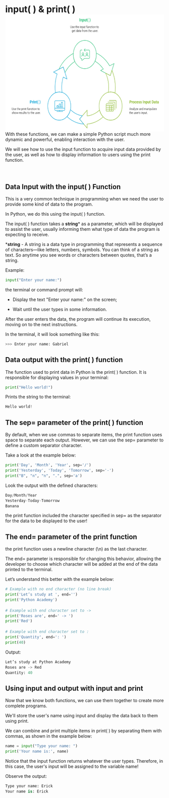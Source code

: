 <h1>
input( ) & print( )

<img src="Media/input_print.png" align="right" height="370">

</h1>
<br>
With these functions, we can make a simple Python script much more dynamic and powerful, enabling interaction with the user.

We will see how to use the input function to acquire input data provided by the user, as well as how to display information to users using the print function.
<br>
<br>
<br>
## Data Input with the input( ) Function

This is a very common technique in programming when we need the user to provide some kind of data to the program.

In Python, we do this using the input( ) function.

The input( ) function takes a **string*** as a parameter, which will be displayed to assist the user, usually informing them what type of data the program is expecting to receive.

***string** - A string is a data type in programming that represents a sequence of characters—like letters, numbers, symbols.
You can think of a string as text. So anytime you see words or characters between quotes, that’s a string.

Example:

```python
input("Enter your name:")
```

the terminal or command prompt will:

* Display the text "Enter your name:" on the screen; 

* Wait until the user types in some information.

After the user enters the data, the program will continue its execution, moving on to the next instructions.

In the terminal, it will look something like this:

```python
>>> Enter your name: Gabriel
```
## Data output with the print( ) function

The function used to print data in Python is the print( ) function.
It is responsible for displaying values in your terminal:
```python
print("Hello world!")
```
Prints the string to the terminal:
```python
Hello world!
```
## The sep= parameter of the print( ) function

By default, when we use commas to separate items, the print function uses space to separate each output.
However, we can use the sep= parameter to define a custom separator character.

Take a look at the example below:
```python
print('Day', 'Month', 'Year', sep='/')
print('Yesterday', 'Today', 'Tomorrow', sep='-')
print("B", "n", "n", ".", sep='a')
```
Look the output with the defined characters:
```python
Day/Month/Year
Yesterday-Today-Tomorrow
Banana
```

the print function included the character specified in sep= as the separator for the data to be displayed to the user!

## The end= parameter of the print function

the print function uses a newline character (\n) as the last character.

The end= parameter is responsible for changing this behavior, allowing the developer to choose which character will be added at the end of the data printed to the terminal.

Let’s understand this better with the example below:
```python
# Example with no end character (no line break)
print('Let’s study at ', end='')
print('Python Academy')

# Example with end character set to ->
print('Roses are', end=' -> ')
print('Red')

# Example with end character set to :
print('Quantity', end=': ')
print(40)
```

Output:
```python
Let’s study at Python Academy
Roses are -> Red
Quantity: 40
```

## Using input and output with input and print
Now that we know both functions, we can use them together to create more complete programs.

We'll store the user's name using input and display the data back to them using print.

We can combine and print multiple items in print( ) by separating them with commas, as shown in the example below:

```python
name = input("Type your name: ")
print('Your name is:', name)
```

Notice that the input function returns whatever the user types.
Therefore, in this case, the user's input will be assigned to the variable name!

Observe the output:
```python
Type your name: Erick
Your name is: Erick
```
